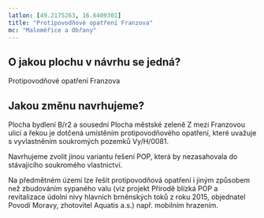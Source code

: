 ```yaml
---
latlon: [49.2175263, 16.6409301]
title: "Protipovodňové opatření Franzova"
mc: "Maloměřice a Obřany"
---
```


## O jakou plochu v návrhu se jedná?

Protipovodňové opatření Franzova

## Jakou změnu navrhujeme?

Plocha bydlení B/r2 a sousední Plocha městské zeleně Z mezi Franzovou ulicí a řekou je dotčená umístěním protipovodňového opatření, které uvažuje s vyvlastněním soukromých pozemků Vy/H/0081.

Navrhujeme zvolit jinou variantu řešení POP, která by nezasahovala do stávajícího soukromého vlastnictví.

Na předmětném území lze řešit protipovodňová opatření i jiným způsobem než zbudováním sypaného valu (viz projekt Přírodě blízká POP a revitalizace údolní nivy hlavních brněnských toků z roku 2015, objednatel Povodí Moravy, zhotovitel Aquatis a.s.) např. mobilním hrazením.
